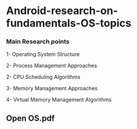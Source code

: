 # Android-research-on-fundamentals-OS-topics

### Main Research points

1- Operating System Structure

2- Process Management Approaches

2- CPU Scheduling Algorithms 

3- Memory Management Approaches 

4- Virtual Memory Management Algorithms

## Open OS.pdf
